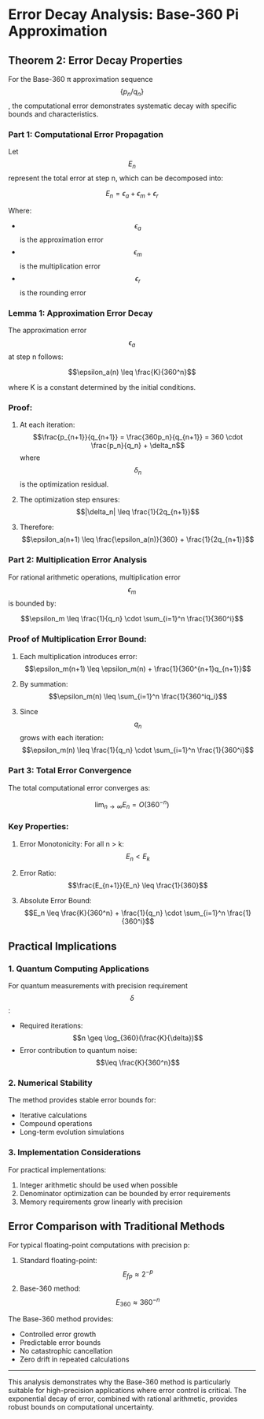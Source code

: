 # Error Decay Analysis: Base-360 Pi Approximation

## Theorem 2: Error Decay Properties

For the Base-360 π approximation sequence $$\{p_n/q_n\}$$, the computational error demonstrates systematic decay with specific bounds and characteristics.

### Part 1: Computational Error Propagation

Let $$E_n$$ represent the total error at step n, which can be decomposed into:

$$E_n = \epsilon_a + \epsilon_m + \epsilon_r$$

Where:
- $$\epsilon_a$$ is the approximation error
- $$\epsilon_m$$ is the multiplication error
- $$\epsilon_r$$ is the rounding error

### Lemma 1: Approximation Error Decay

The approximation error $$\epsilon_a$$ at step n follows:

$$\epsilon_a(n) \leq \frac{K}{360^n}$$

where K is a constant determined by the initial conditions.

### Proof:

1. At each iteration:
   $$\frac{p_{n+1}}{q_{n+1}} = \frac{360p_n}{q_{n+1}} = 360 \cdot \frac{p_n}{q_n} + \delta_n$$
   where $$\delta_n$$ is the optimization residual.

2. The optimization step ensures:
   $$|\delta_n| \leq \frac{1}{2q_{n+1}}$$

3. Therefore:
   $$\epsilon_a(n+1) \leq \frac{\epsilon_a(n)}{360} + \frac{1}{2q_{n+1}}$$

### Part 2: Multiplication Error Analysis

For rational arithmetic operations, multiplication error $$\epsilon_m$$ is bounded by:

$$\epsilon_m \leq \frac{1}{q_n} \cdot \sum_{i=1}^n \frac{1}{360^i}$$

### Proof of Multiplication Error Bound:

1. Each multiplication introduces error:
   $$\epsilon_m(n+1) \leq \epsilon_m(n) + \frac{1}{360^{n+1}q_{n+1}}$$

2. By summation:
   $$\epsilon_m(n) \leq \sum_{i=1}^n \frac{1}{360^iq_i}$$

3. Since $$q_n$$ grows with each iteration:
   $$\epsilon_m(n) \leq \frac{1}{q_n} \cdot \sum_{i=1}^n \frac{1}{360^i}$$

### Part 3: Total Error Convergence

The total computational error converges as:

$$\lim_{n \to \infty} E_n = O(360^{-n})$$

### Key Properties:

1. Error Monotonicity:
   For all n > k: $$E_n < E_k$$

2. Error Ratio:
   $$\frac{E_{n+1}}{E_n} \leq \frac{1}{360}$$

3. Absolute Error Bound:
   $$E_n \leq \frac{K}{360^n} + \frac{1}{q_n} \cdot \sum_{i=1}^n \frac{1}{360^i}$$

## Practical Implications

### 1. Quantum Computing Applications

For quantum measurements with precision requirement $$\delta$$:
- Required iterations: $$n \geq \log_{360}(\frac{K}{\delta})$$
- Error contribution to quantum noise: $$\leq \frac{K}{360^n}$$

### 2. Numerical Stability

The method provides stable error bounds for:
- Iterative calculations
- Compound operations
- Long-term evolution simulations

### 3. Implementation Considerations

For practical implementations:
1. Integer arithmetic should be used when possible
2. Denominator optimization can be bounded by error requirements
3. Memory requirements grow linearly with precision

## Error Comparison with Traditional Methods

For typical floating-point computations with precision p:
1. Standard floating-point: $$E_{fp} \approx 2^{-p}$$
2. Base-360 method: $$E_{360} \approx 360^{-n}$$

The Base-360 method provides:
- Controlled error growth
- Predictable error bounds
- No catastrophic cancellation
- Zero drift in repeated calculations

---

This analysis demonstrates why the Base-360 method is particularly suitable for high-precision applications where error control is critical. The exponential decay of error, combined with rational arithmetic, provides robust bounds on computational uncertainty.